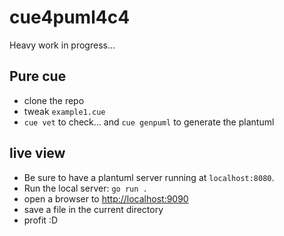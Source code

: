 # cue4puml4c4

Heavy work in progress...

## Pure cue

- clone the repo
- tweak `example1.cue`
- `cue vet` to check... and `cue genpuml` to generate the plantuml

## live view

- Be sure to have a plantuml server running at `localhost:8080`.
- Run the local server: `go run .`
- open a browser to [http://localhost:9090](http://localhost:9090)
- save a file in the current directory
- profit :D
